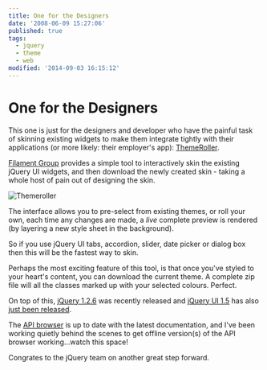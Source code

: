 ```yaml
---
title: One for the Designers
date: '2008-06-09 15:27:06'
published: true
tags:
  - jquery
  - theme
  - web
modified: '2014-09-03 16:15:12'
---
```

# One for the Designers

This one is just for the designers and developer who have the painful task of skinning existing widgets to make them integrate tightly with their applications (or more likely: their employer's app): [ThemeRoller](http://ui.jquery.com/themeroller).


<!--more-->

[Filament Group](http://www.filamentgroup.com/) provides a simple tool to interactively skin the existing jQuery UI widgets, and then download the newly created skin - taking a whole host of pain out of designing the skin.

![Themeroller](http://remysharp.com/wp-content/uploads/2008/06/themeroller.png)

The interface allows you to pre-select from existing themes, or roll your own, each time any changes are made, a *live* complete preview is rendered (by layering a new style sheet in the background).

So if you use jQuery UI tabs, accordion, slider, date picker or dialog box then this will be the fastest way to skin.

Perhaps the most exciting feature of this tool, is that once you've styled to your heart's content, you can download the current theme.  A complete zip file will all the classes marked up with your selected colours. Perfect.

On top of this, [jQuery 1.2.6](http://jquery.com) was recently released and [jQuery UI 1.5](http://ui.jquery.com) has also [just been released](http://jquery.com/blog/2008/06/09/jquery-ui-v15-released-focus-on-consistent-api-and-effects/).

The [API browser](http://remysharp.com/jquery-api/) is up to date with the latest documentation, and I've been working quietly behind the scenes to get offline version(s) of the API browser working...watch this space!

Congrates to the jQuery team on another great step forward.

